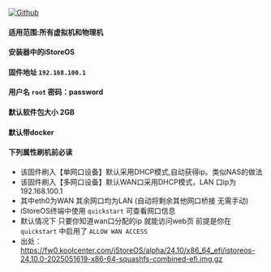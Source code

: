 [![Github](https://img.shields.io/badge/Release文件可在国内加速站下载-FC7C0D?logo=github&logoColor=fff&labelColor=000&style=for-the-badge)](https://wkdaily.cpolar.top/archives/1) 

#### 适用范围:所有虚拟机和物理机
#### 安装器中的iStoreOS 
#### 固件地址 `192.168.100.1`
#### 用户名 `root` 密码：password
#### 默认软件包大小 2GB 
#### 默认带docker
#### 下列属性刷机前必读

- 该固件刷入【单网口设备】默认采用DHCP模式,自动获得ip。类似NAS的做法
- 该固件刷入【多网口设备】默认WAN口采用DHCP模式，LAN 口ip为 192.168.100.1
- 其中eth0为WAN 其余网口均为LAN (自动将剩余其他网口桥接 无需手动)
- iStoreOS终端中使用 `quickstart` 可查看网口信息 
- 默认情况下 只要你知道wan口分配的ip 就能访问web页 前提是你在`quickstart`  中启用了 `ALLOW WAN ACCESS`
- 出处：https://fw0.koolcenter.com/iStoreOS/alpha/24.10/x86_64_efi/istoreos-24.10.0-2025051619-x86-64-squashfs-combined-efi.img.gz
